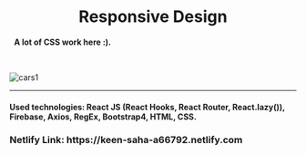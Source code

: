
<h1 style='text-align:center;'>Responsive Design </h1>

&nbsp;
<strong> A lot of CSS work here :).
  &nbsp;

</strong>
&nbsp;
&nbsp;

![cars1](https://user-images.githubusercontent.com/57728302/73808961-9dbcf500-479f-11ea-90f9-bb1ba30b6a9c.gif)

<hr>
<h4><strong>Used technologies: </strong> React JS (React Hooks, React Router, React.lazy()), Firebase, Axios, RegEx, Bootstrap4, HTML, CSS.  </h4>
<h3>Netlify Link: https://keen-saha-a66792.netlify.com</h3>
